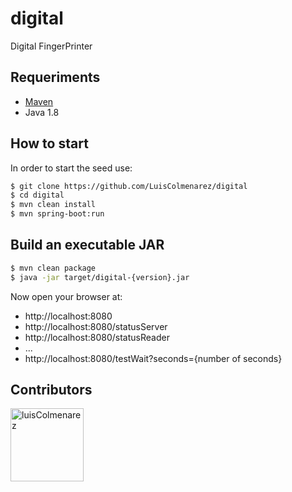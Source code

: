# digital
Digital FingerPrinter

## Requeriments
  * [Maven](https://maven.apache.org/install.html)
  * Java 1.8


## How to start

In order to start the seed use:

```bash
$ git clone https://github.com/LuisColmenarez/digital
$ cd digital
$ mvn clean install
$ mvn spring-boot:run
```

## Build an executable JAR
```bash
$ mvn clean package
$ java -jar target/digital-{version}.jar 
```


Now open your browser at:

  * http://localhost:8080
  * http://localhost:8080/statusServer
  * http://localhost:8080/statusReader
  * ...
  * http://localhost:8080/testWait?seconds={number of seconds}

## Contributors
[<img alt="luisColmenarez" src="https://avatars0.githubusercontent.com/u/16671391?s=400&v=4" width="117">](https://github.com/LuisColmenarez)
